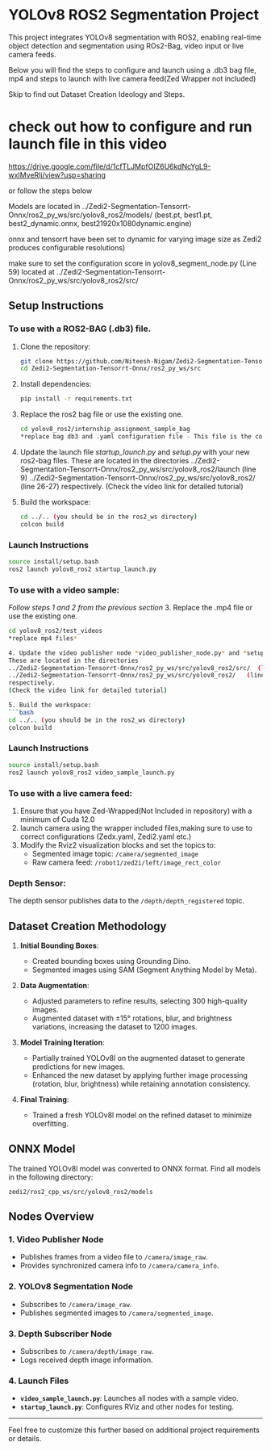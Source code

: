 
# YOLOv8 ROS2 Segmentation Project

This project integrates YOLOv8 segmentation with ROS2, enabling real-time object detection and segmentation using ROs2-Bag, video input or live camera feeds.

Below you will find the steps to configure and launch using a .db3 bag file, mp4 and steps to launch with live camera feed(Zed Wrapper not included)

Skip to find out Dataset Creation Ideology and Steps.

# check out how to configure and run launch file in this video
https://drive.google.com/file/d/1cfTLJMpfOIZ6U6kdNcYgL9-wxIMveRlj/view?usp=sharing

or follow the steps below

Models are located in ../Zedi2-Segmentation-Tensorrt-Onnx/ros2_py_ws/src/yolov8_ros2/models/
(best.pt, best1.pt, best2_dynamic.onnx, best21920x1080dynamic.engine)

onnx and tensorrt have been set to dynamic for varying image size as Zedi2 produces configurable resolutions)

make sure to set the configuration score in yolov8_segment_node.py (Line 59)
located at ../Zedi2-Segmentation-Tensorrt-Onnx/ros2_py_ws/src/yolov8_ros2/src/

## Setup Instructions
### To use with a ROS2-BAG (.db3) file.

1. Clone the repository:
   ```bash
   git clone https://github.com/Niteesh-Nigam/Zedi2-Segmentation-Tensorrt-Onnx.git
   cd Zedi2-Segmentation-Tensorrt-Onnx/ros2_py_ws/src
   ```

2. Install dependencies:
   ```bash
   pip install -r requirements.txt
   ```
3. Replace the ros2 bag file or use the existing one.
   ```bash
   cd yolov8_ros2/internship_assignment_sample_bag
   *replace bag db3 and .yaml configuration file - This file is the configuration file of your camera eg. Zedx or Zedi2 or the configurations from your last recording* 
   ```
4. Update the launch file *startup_launch.py* and *setup.py* with your new ros2-bag files.
   These are located in the directories
   ../Zedi2-Segmentation-Tensorrt-Onnx/ros2_py_ws/src/yolov8_ros2/launch   (line 9)
   ../Zedi2-Segmentation-Tensorrt-Onnx/ros2_py_ws/src/yolov8_ros2/   (line 26-27)
   respectively.
   (Check the video link for detailed tutorial)   

5. Build the workspace:
   ```bash
   cd ../.. (you should be in the ros2_ws directory)
   colcon build
   ```

### Launch Instructions
   ```bash
   source install/setup.bash
   ros2 launch yolov8_ros2 startup_launch.py 
   ```

### To use with a video sample:
*Follow steps 1 and 2 from the previous section*
3. Replace the .mp4 file or use the existing one.
   ```bash
   cd yolov8_ros2/test_videos
   *replace mp4 files*

4. Update the video publisher node *video_publisher_node.py* and *setup.py* with your new mp4 ve files.
   These are located in the directories
   ../Zedi2-Segmentation-Tensorrt-Onnx/ros2_py_ws/src/yolov8_ros2/src/  (line 21)
   ../Zedi2-Segmentation-Tensorrt-Onnx/ros2_py_ws/src/yolov8_ros2/   (line 16-17)
   respectively.
   (Check the video link for detailed tutorial)

5. Build the workspace:
   ```bash
   cd ../.. (you should be in the ros2_ws directory)
   colcon build
   ```
### Launch Instructions
   ```bash
   source install/setup.bash
   ros2 launch yolov8_ros2 video_sample_launch.py 
   ```

### To use with a live camera feed:

1. Ensure that you have Zed-Wrapped(Not Included in repository) with a minimum of Cuda 12.0
2. launch camera using the wrapper included files,making sure to use to correct configurations (Zedx.yaml, Zedi2.yaml etc.)
3. Modify the Rviz2 visualization blocks and set the topics to:
   - Segmented image topic: `/camera/segmented_image`
   - Raw camera feed: `/robot1/zed2i/left/image_rect_color`

### Depth Sensor:
The depth sensor publishes data to the `/depth/depth_registered` topic.

## Dataset Creation Methodology

1. **Initial Bounding Boxes**:
   - Created bounding boxes using Grounding Dino.
   - Segmented images using SAM (Segment Anything Model by Meta).

2. **Data Augmentation**:
   - Adjusted parameters to refine results, selecting 300 high-quality images.
   - Augmented dataset with ±15° rotations, blur, and brightness variations, increasing the dataset to 1200 images.

3. **Model Training Iteration**:
   - Partially trained YOLOv8l on the augmented dataset to generate predictions for new images.
   - Enhanced the new dataset by applying further image processing (rotation, blur, brightness) while retaining annotation consistency.

4. **Final Training**:
   - Trained a fresh YOLOv8l model on the refined dataset to minimize overfitting.

## ONNX Model
The trained YOLOv8l model was converted to ONNX format. Find all models in the following directory:
```
zedi2/ros2_cpp_ws/src/yolov8_ros2/models
```

## Nodes Overview

### 1. **Video Publisher Node**
- Publishes frames from a video file to `/camera/image_raw`.
- Provides synchronized camera info to `/camera/camera_info`.

### 2. **YOLOv8 Segmentation Node**
- Subscribes to `/camera/image_raw`.
- Publishes segmented images to `/camera/segmented_image`.

### 3. **Depth Subscriber Node**
- Subscribes to `/camera/depth/image_raw`.
- Logs received depth image information.

### 4. **Launch Files**
- **`video_sample_launch.py`**: Launches all nodes with a sample video.
- **`startup_launch.py`**: Configures RViz and other nodes for testing.

---

Feel free to customize this further based on additional project requirements or details.

